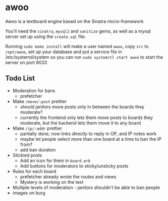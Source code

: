 # awoo
Awoo is a textboard engine based on the Sinatra micro-framework

You'll need the `sinatra`, `mysql2` and `sanitize` gems, as well as a mysql server set up using the `create.sql` file.

Running `sudo make install` will make a user named `awoo`, copy `src` to `/opt/awoo`, set up your database and put a service file in /etc/systemd/system so you can run `sudo systemctl start awoo` to start the server on port 8033

## Todo List

- Moderation for bans
	- prefetcher
- Make `/move/:post` prettier
	- should janitors move posts only in between the boards they moderate?
	- currently the frontend only lets them move posts to boards they moderate, but the backend lets them move it to any board
- Make `/ip/:addr` prettier
	- partially done, now links directly to reply in OP, and IP notes work
	- maybe let people select more than one board at a time to ban the IP from?
	- add ban duration
- Stickied posts
	- Add an icon for them in `board.erb`
	- Add buttons for moderators to sticky/unsticky posts
- Rules for each board
	- prefetcher already wrote the routes and views
	- Mystery is working on the text
- Multiple levels of moderation - janitors shouldn't be able to ban people
- images on burg

